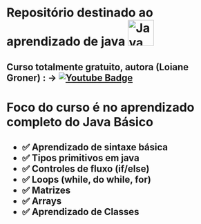 # Repositório destinado ao aprendizado de java   <img src="https://cdn.jsdelivr.net/gh/devicons/devicon/icons/java/java-original.svg" title="Java" alt="Java" width="60" height="60"/>&nbsp;


## Curso totalmente gratuito, autora (Loiane Groner) : ->  [![Youtube Badge](https://img.shields.io/badge/-YouTube-ff0000?style=flat-square&labelColor=ff0000&logo=youtube&logoColor=white&target="_blanl"&link=https://www.youtube.com/user/LoianeGroner)](https://www.youtube.com/watch?v=LnORjqZUMIQ&list=PLGxZ4Rq3BOBq0KXHsp5J3PxyFaBIXVs3r&index=2&ab_channel=LoianeGroner)


<h1 > 
    Foco do curso é no aprendizado completo do Java Básico
</h1>


<h2> 

- ✅ Aprendizado de sintaxe básica
- ✅ Tipos primitivos em java
- ✅ Controles de fluxo (if/else)
- ✅ Loops (while, do while, for)
- ✅ Matrizes
- ✅ Arrays
- ✅ Aprendizado de Classes

</h2>





